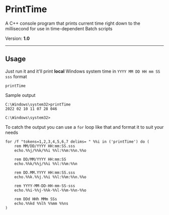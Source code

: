 # PrintTime

A C++ console program that prints current time right down to the millisecond for use in time-dependent Batch scripts

Version: **1.0**

---

## Usage

Just run it and it'll print **local** Windows system time in `YYYY MM DD HH mm SS sss` format

```batch
printTime
```

Sample output

```text
C:\Windows\system32>printTime
2022 02 10 11 07 28 046

C:\Windows\system32>
```

To catch the output you can use a `for` loop like that and format it to suit your needs

```batch
for /f "tokens=1,2,3,4,5,6,7 delims= " %%i in ('printTime') do (
    rem MM/DD/YYYY HH:mm:SS.sss
    echo.%%j/%%k/%%i %%l:%%m:%%n.%%o

    rem DD/MM/YYYY HH:mm:SS
    echo.%%k/%%j/%%i %%l:%%m:%%n

    rem DD.MM.YYYY HH:mm:SS.sss
    echo.%%k.%%j.%%i %%l:%%m:%%n.%%o

    rem YYYY-MM-DD-HH-mm-SS-sss
    echo.%%i-%%j-%%k-%%l-%%m-%%n-%%o

    rem DDd HHh MMm SSs
    echo.%%kd %%lh %%mm %%ns
)
```